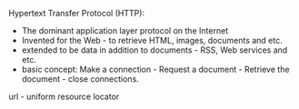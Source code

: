 Hypertext Transfer Protocol (HTTP):
- The dominant application layer protocol on the Internet
- Invented for the Web - to retrieve HTML, images, documents and etc.
- extended to be data in addition to documents - RSS, Web services and etc.
- basic concept: Make a connection - Request a document - Retrieve the document - close connections.

url - uniform resource locator
